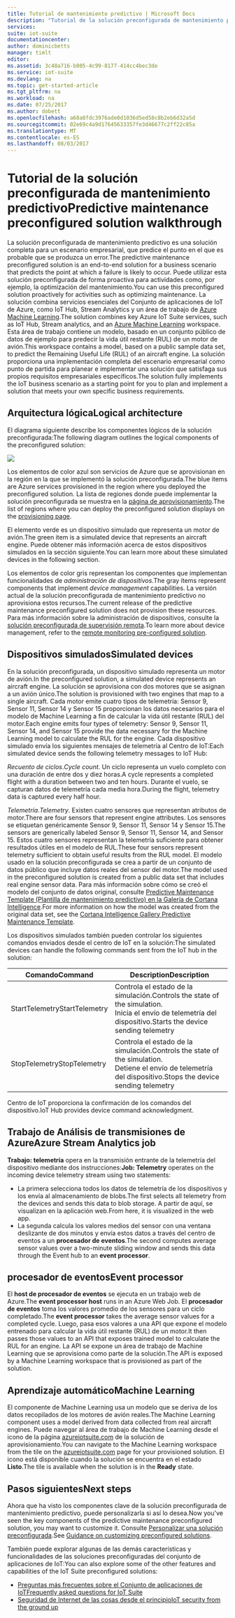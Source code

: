 ```yaml
---
title: Tutorial de mantenimiento predictivo | Microsoft Docs
description: "Tutorial de la solución preconfigurada de mantenimiento predictivo de IoT de Azure."
services: 
suite: iot-suite
documentationcenter: 
author: dominicbetts
manager: timlt
editor: 
ms.assetid: 3c48a716-b805-4c99-8177-414cc4bec3de
ms.service: iot-suite
ms.devlang: na
ms.topic: get-started-article
ms.tgt_pltfrm: na
ms.workload: na
ms.date: 07/25/2017
ms.author: dobett
ms.openlocfilehash: a68a8fdc3976ade0d1036d5ed58c8b2eb6d32a5d
ms.sourcegitcommit: 02e69c4a9d17645633357fe3d46677c2ff22c85a
ms.translationtype: MT
ms.contentlocale: es-ES
ms.lasthandoff: 08/03/2017
---
```

# <a name="predictive-maintenance-preconfigured-solution-walkthrough"></a><span data-ttu-id="ea456-103">Tutorial de la solución preconfigurada de mantenimiento predictivo</span><span class="sxs-lookup"><span data-stu-id="ea456-103">Predictive maintenance preconfigured solution walkthrough</span></span>

<span data-ttu-id="ea456-104">La solución preconfigurada de mantenimiento predictivo es una solución completa para un escenario empresarial, que predice el punto en el que es probable que se produzca un error.</span><span class="sxs-lookup"><span data-stu-id="ea456-104">The predictive maintenance preconfigured solution is an end-to-end solution for a business scenario that predicts the point at which a failure is likely to occur.</span></span> <span data-ttu-id="ea456-105">Puede utilizar esta solución preconfigurada de forma proactiva para actividades como, por ejemplo, la optimización del mantenimiento.</span><span class="sxs-lookup"><span data-stu-id="ea456-105">You can use this preconfigured solution proactively for activities such as optimizing maintenance.</span></span> <span data-ttu-id="ea456-106">La solución combina servicios esenciales del Conjunto de aplicaciones de IoT de Azure, como IoT Hub, Stream Analytics y un área de trabajo de [Azure Machine Learning][lnk-machine-learning].</span><span class="sxs-lookup"><span data-stu-id="ea456-106">The solution combines key Azure IoT Suite services, such as IoT Hub, Stream analytics, and an [Azure Machine Learning][lnk-machine-learning] workspace.</span></span> <span data-ttu-id="ea456-107">Esta área de trabajo contiene un modelo, basado en un conjunto público de datos de ejemplo para predecir la vida útil restante (RUL) de un motor de avión.</span><span class="sxs-lookup"><span data-stu-id="ea456-107">This workspace contains a model, based on a public sample data set, to predict the Remaining Useful Life (RUL) of an aircraft engine.</span></span> <span data-ttu-id="ea456-108">La solución proporciona una implementación completa del escenario empresarial como punto de partida para planear e implementar una solución que satisfaga sus propios requisitos empresariales específicos.</span><span class="sxs-lookup"><span data-stu-id="ea456-108">The solution fully implements the IoT business scenario as a starting point for you to plan and implement a solution that meets your own specific business requirements.</span></span>

## <a name="logical-architecture"></a><span data-ttu-id="ea456-109">Arquitectura lógica</span><span class="sxs-lookup"><span data-stu-id="ea456-109">Logical architecture</span></span>

<span data-ttu-id="ea456-110">El diagrama siguiente describe los componentes lógicos de la solución preconfigurada:</span><span class="sxs-lookup"><span data-stu-id="ea456-110">The following diagram outlines the logical components of the preconfigured solution:</span></span>

![][img-architecture]

<span data-ttu-id="ea456-111">Los elementos de color azul son servicios de Azure que se aprovisionan en la región en la que se implementó la solución preconfigurada.</span><span class="sxs-lookup"><span data-stu-id="ea456-111">The blue items are Azure services provisioned in the region where you deployed the preconfigured solution.</span></span> <span data-ttu-id="ea456-112">La lista de regiones donde puede implementar la solución preconfigurada se muestra en la [página de aprovisionamiento][lnk-azureiotsuite].</span><span class="sxs-lookup"><span data-stu-id="ea456-112">The list of regions where you can deploy the preconfigured solution displays on the [provisioning page][lnk-azureiotsuite].</span></span>

<span data-ttu-id="ea456-113">El elemento verde es un dispositivo simulado que representa un motor de avión.</span><span class="sxs-lookup"><span data-stu-id="ea456-113">The green item is a simulated device that represents an aircraft engine.</span></span> <span data-ttu-id="ea456-114">Puede obtener más información acerca de estos dispositivos simulados en la sección siguiente.</span><span class="sxs-lookup"><span data-stu-id="ea456-114">You can learn more about these simulated devices in the following section.</span></span>

<span data-ttu-id="ea456-115">Los elementos de color gris representan los componentes que implementan funcionalidades de *administración de dispositivos*.</span><span class="sxs-lookup"><span data-stu-id="ea456-115">The gray items represent components that implement *device management* capabilities.</span></span> <span data-ttu-id="ea456-116">La versión actual de la solución preconfigurada de mantenimiento predictivo no aprovisiona estos recursos.</span><span class="sxs-lookup"><span data-stu-id="ea456-116">The current release of the predictive maintenance preconfigured solution does not provision these resources.</span></span> <span data-ttu-id="ea456-117">Para más información sobre la administración de dispositivos, consulte la [solución preconfigurada de supervisión remota][lnk-remote-monitoring].</span><span class="sxs-lookup"><span data-stu-id="ea456-117">To learn more about device management, refer to the [remote monitoring pre-configured solution][lnk-remote-monitoring].</span></span>

## <a name="simulated-devices"></a><span data-ttu-id="ea456-118">Dispositivos simulados</span><span class="sxs-lookup"><span data-stu-id="ea456-118">Simulated devices</span></span>

<span data-ttu-id="ea456-119">En la solución preconfigurada, un dispositivo simulado representa un motor de avión.</span><span class="sxs-lookup"><span data-stu-id="ea456-119">In the preconfigured solution, a simulated device represents an aircraft engine.</span></span> <span data-ttu-id="ea456-120">La solución se aprovisiona con dos motores que se asignan a un avión único.</span><span class="sxs-lookup"><span data-stu-id="ea456-120">The solution is provisioned with two engines that map to a single aircraft.</span></span> <span data-ttu-id="ea456-121">Cada motor emite cuatro tipos de telemetría: Sensor 9, Sensor 11, Sensor 14 y Sensor 15 proporcionan los datos necesarios para el modelo de Machine Learning a fin de calcular la vida útil restante (RUL) del motor.</span><span class="sxs-lookup"><span data-stu-id="ea456-121">Each engine emits four types of telemetry: Sensor 9, Sensor 11, Sensor 14, and Sensor 15 provide the data necessary for the Machine Learning model to calculate the RUL for the engine.</span></span> <span data-ttu-id="ea456-122">Cada dispositivo simulado envía los siguientes mensajes de telemetría al Centro de IoT:</span><span class="sxs-lookup"><span data-stu-id="ea456-122">Each simulated device sends the following telemetry messages to IoT Hub:</span></span>

<span data-ttu-id="ea456-123">*Recuento de ciclos*.</span><span class="sxs-lookup"><span data-stu-id="ea456-123">*Cycle count*.</span></span> <span data-ttu-id="ea456-124">Un ciclo representa un vuelo completo con una duración de entre dos y diez horas.</span><span class="sxs-lookup"><span data-stu-id="ea456-124">A cycle represents a completed flight with a duration between two and ten hours.</span></span> <span data-ttu-id="ea456-125">Durante el vuelo, se capturan datos de telemetría cada media hora.</span><span class="sxs-lookup"><span data-stu-id="ea456-125">During the flight, telemetry data is captured every half hour.</span></span>

<span data-ttu-id="ea456-126">*Telemetría*.</span><span class="sxs-lookup"><span data-stu-id="ea456-126">*Telemetry*.</span></span> <span data-ttu-id="ea456-127">Existen cuatro sensores que representan atributos de motor.</span><span class="sxs-lookup"><span data-stu-id="ea456-127">There are four sensors that represent engine attributes.</span></span> <span data-ttu-id="ea456-128">Los sensores se etiquetan genéricamente Sensor 9, Sensor 11, Sensor 14 y Sensor 15.</span><span class="sxs-lookup"><span data-stu-id="ea456-128">The sensors are generically labeled Sensor 9, Sensor 11, Sensor 14, and Sensor 15.</span></span> <span data-ttu-id="ea456-129">Estos cuatro sensores representan la telemetría suficiente para obtener resultados útiles en el modelo de RUL.</span><span class="sxs-lookup"><span data-stu-id="ea456-129">These four sensors represent telemetry sufficient to obtain useful results from the RUL model.</span></span> <span data-ttu-id="ea456-130">El modelo usado en la solución preconfigurada se crea a partir de un conjunto de datos público que incluye datos reales del sensor del motor.</span><span class="sxs-lookup"><span data-stu-id="ea456-130">The model used in the preconfigured solution is created from a public data set that includes real engine sensor data.</span></span> <span data-ttu-id="ea456-131">Para más información sobre cómo se creó el modelo del conjunto de datos original, consulte [Predictive Maintenance Template (Plantilla de mantenimiento predictivo) en la Galería de Cortana Intelligence][lnk-cortana-analytics].</span><span class="sxs-lookup"><span data-stu-id="ea456-131">For more information on how the model was created from the original data set, see the [Cortana Intelligence Gallery Predictive Maintenance Template][lnk-cortana-analytics].</span></span>

<span data-ttu-id="ea456-132">Los dispositivos simulados también pueden controlar los siguientes comandos enviados desde el centro de IoT en la solución:</span><span class="sxs-lookup"><span data-stu-id="ea456-132">The simulated devices can handle the following commands sent from the IoT hub in the solution:</span></span>

| <span data-ttu-id="ea456-133">Comando</span><span class="sxs-lookup"><span data-stu-id="ea456-133">Command</span></span> | <span data-ttu-id="ea456-134">Description</span><span class="sxs-lookup"><span data-stu-id="ea456-134">Description</span></span> |
| --- | --- |
| <span data-ttu-id="ea456-135">StartTelemetry</span><span class="sxs-lookup"><span data-stu-id="ea456-135">StartTelemetry</span></span> |<span data-ttu-id="ea456-136">Controla el estado de la simulación.</span><span class="sxs-lookup"><span data-stu-id="ea456-136">Controls the state of the simulation.</span></span><br/><span data-ttu-id="ea456-137">Inicia el envío de telemetría del dispositivo.</span><span class="sxs-lookup"><span data-stu-id="ea456-137">Starts the device sending telemetry</span></span> |
| <span data-ttu-id="ea456-138">StopTelemetry</span><span class="sxs-lookup"><span data-stu-id="ea456-138">StopTelemetry</span></span> |<span data-ttu-id="ea456-139">Controla el estado de la simulación.</span><span class="sxs-lookup"><span data-stu-id="ea456-139">Controls the state of the simulation.</span></span><br/><span data-ttu-id="ea456-140">Detiene el envío de telemetría del dispositivo.</span><span class="sxs-lookup"><span data-stu-id="ea456-140">Stops the device sending telemetry</span></span> |

<span data-ttu-id="ea456-141">Centro de IoT proporciona la confirmación de los comandos del dispositivo.</span><span class="sxs-lookup"><span data-stu-id="ea456-141">IoT Hub provides device command acknowledgment.</span></span>

## <a name="azure-stream-analytics-job"></a><span data-ttu-id="ea456-142">Trabajo de Análisis de transmisiones de Azure</span><span class="sxs-lookup"><span data-stu-id="ea456-142">Azure Stream Analytics job</span></span>

<span data-ttu-id="ea456-143">**Trabajo: telemetría** opera en la transmisión entrante de la telemetría del dispositivo mediante dos instrucciones:</span><span class="sxs-lookup"><span data-stu-id="ea456-143">**Job: Telemetry** operates on the incoming device telemetry stream using two statements:</span></span>

* <span data-ttu-id="ea456-144">La primera selecciona todos los datos de telemetría de los dispositivos y los envía al almacenamiento de blobs.</span><span class="sxs-lookup"><span data-stu-id="ea456-144">The first selects all telemetry from the devices and sends this data to blob storage.</span></span> <span data-ttu-id="ea456-145">A partir de aquí, se visualizan en la aplicación web.</span><span class="sxs-lookup"><span data-stu-id="ea456-145">From here, it is visualized in the web app.</span></span>
* <span data-ttu-id="ea456-146">La segunda calcula los valores medios del sensor con una ventana deslizante de dos minutos y envía estos datos a través del centro de eventos a un **procesador de eventos**.</span><span class="sxs-lookup"><span data-stu-id="ea456-146">The second computes average sensor values over a two-minute sliding window and sends this data through the Event hub to an **event processor**.</span></span>

## <a name="event-processor"></a><span data-ttu-id="ea456-147">procesador de eventos</span><span class="sxs-lookup"><span data-stu-id="ea456-147">Event processor</span></span>
<span data-ttu-id="ea456-148">El **host de procesador de eventos** se ejecuta en un trabajo web de Azure.</span><span class="sxs-lookup"><span data-stu-id="ea456-148">The **event processor host** runs in an Azure Web Job.</span></span> <span data-ttu-id="ea456-149">El **procesador de eventos** toma los valores promedio de los sensores para un ciclo completado.</span><span class="sxs-lookup"><span data-stu-id="ea456-149">The **event processor** takes the average sensor values for a completed cycle.</span></span> <span data-ttu-id="ea456-150">Luego, pasa esos valores a una API que expone el modelo entrenado para calcular la vida útil restante (RUL) de un motor.</span><span class="sxs-lookup"><span data-stu-id="ea456-150">It then passes those values to an API that exposes trained model to calculate the RUL for an engine.</span></span> <span data-ttu-id="ea456-151">La API se expone un área de trabajo de Machine Learning que se aprovisiona como parte de la solución.</span><span class="sxs-lookup"><span data-stu-id="ea456-151">The API is exposed by a Machine Learning workspace that is provisioned as part of the solution.</span></span>

## <a name="machine-learning"></a><span data-ttu-id="ea456-152">Aprendizaje automático</span><span class="sxs-lookup"><span data-stu-id="ea456-152">Machine Learning</span></span>
<span data-ttu-id="ea456-153">El componente de Machine Learning usa un modelo que se deriva de los datos recopilados de los motores de avión reales.</span><span class="sxs-lookup"><span data-stu-id="ea456-153">The Machine Learning component uses a model derived from data collected from real aircraft engines.</span></span> <span data-ttu-id="ea456-154">Puede navegar al área de trabajo de Machine Learning desde el icono de la página [azureiotsuite.com][lnk-azureiotsuite] de la solución de aprovisionamiento.</span><span class="sxs-lookup"><span data-stu-id="ea456-154">You can navigate to the Machine Learning workspace from the tile on the [azureiotsuite.com][lnk-azureiotsuite] page for your provisioned solution.</span></span> <span data-ttu-id="ea456-155">El icono está disponible cuando la solución se encuentra en el estado **Listo**.</span><span class="sxs-lookup"><span data-stu-id="ea456-155">The tile is available when the solution is in the **Ready** state.</span></span>


## <a name="next-steps"></a><span data-ttu-id="ea456-156">Pasos siguientes</span><span class="sxs-lookup"><span data-stu-id="ea456-156">Next steps</span></span>
<span data-ttu-id="ea456-157">Ahora que ha visto los componentes clave de la solución preconfigurada de mantenimiento predictivo, puede personalizarla si así lo desea.</span><span class="sxs-lookup"><span data-stu-id="ea456-157">Now you've seen the key components of the predictive maintenance preconfigured solution, you may want to customize it.</span></span> <span data-ttu-id="ea456-158">Consulte [Personalizar una solución preconfigurada][lnk-customize].</span><span class="sxs-lookup"><span data-stu-id="ea456-158">See [Guidance on customizing preconfigured solutions][lnk-customize].</span></span>

<span data-ttu-id="ea456-159">También puede explorar algunas de las demás características y funcionalidades de las soluciones preconfiguradas del conjunto de aplicaciones de IoT:</span><span class="sxs-lookup"><span data-stu-id="ea456-159">You can also explore some of the other features and capabilities of the IoT Suite preconfigured solutions:</span></span>

* <span data-ttu-id="ea456-160">[Preguntas más frecuentes sobre el Conjunto de aplicaciones de IoT][lnk-faq]</span><span class="sxs-lookup"><span data-stu-id="ea456-160">[Frequently asked questions for IoT Suite][lnk-faq]</span></span>
* <span data-ttu-id="ea456-161">[Seguridad de Internet de las cosas desde el principio][lnk-security-groundup]</span><span class="sxs-lookup"><span data-stu-id="ea456-161">[IoT security from the ground up][lnk-security-groundup]</span></span>

[img-architecture]: media/iot-suite-predictive-walkthrough/architecture.png

[lnk-remote-monitoring]: iot-suite-remote-monitoring-sample-walkthrough.md
[lnk-cortana-analytics]: http://gallery.cortanaintelligence.com/Collection/Predictive-Maintenance-Template-3
[lnk-azureiotsuite]: https://www.azureiotsuite.com/
[lnk-customize]: iot-suite-guidance-on-customizing-preconfigured-solutions.md
[lnk-faq]: iot-suite-faq.md
[lnk-security-groundup]: securing-iot-ground-up.md
[lnk-machine-learning]: https://azure.microsoft.com/services/machine-learning/